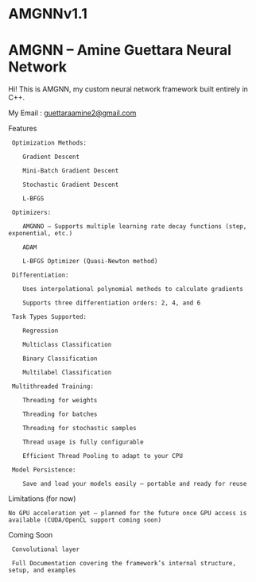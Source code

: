 # AMGNNv1.1

# AMGNN – Amine Guettara Neural Network

Hi! This is AMGNN, my custom neural network framework built entirely in C++.

My Email : guettaraamine2@gmail.com

Features

     Optimization Methods:

        Gradient Descent

        Mini-Batch Gradient Descent

        Stochastic Gradient Descent

        L-BFGS

     Optimizers:

        AMGNNO – Supports multiple learning rate decay functions (step, exponential, etc.)

        ADAM

        L-BFGS Optimizer (Quasi-Newton method)

     Differentiation:

        Uses interpolational polynomial methods to calculate gradients

        Supports three differentiation orders: 2, 4, and 6

     Task Types Supported:

        Regression

        Multiclass Classification

        Binary Classification

        Multilabel Classification

     Multithreaded Training:

        Threading for weights

        Threading for batches

        Threading for stochastic samples

        Thread usage is fully configurable

        Efficient Thread Pooling to adapt to your CPU

     Model Persistence:

        Save and load your models easily — portable and ready for reuse

 Limitations (for now)

    No GPU acceleration yet — planned for the future once GPU access is available (CUDA/OpenCL support coming soon)

 Coming Soon

     Convolutional layer

     Full Documentation covering the framework’s internal structure, setup, and examples

